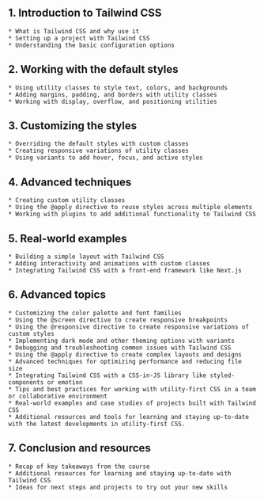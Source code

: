 ## 1. Introduction to Tailwind CSS
    * What is Tailwind CSS and why use it
    * Setting up a project with Tailwind CSS
    * Understanding the basic configuration options
## 2. Working with the default styles
    * Using utility classes to style text, colors, and backgrounds
    * Adding margins, padding, and borders with utility classes
    * Working with display, overflow, and positioning utilities
## 3. Customizing the styles
    * Overriding the default styles with custom classes
    * Creating responsive variations of utility classes
    * Using variants to add hover, focus, and active styles
## 4. Advanced techniques
    * Creating custom utility classes
    * Using the @apply directive to reuse styles across multiple elements
    * Working with plugins to add additional functionality to Tailwind CSS
## 5. Real-world examples
    * Building a simple layout with Tailwind CSS
    * Adding interactivity and animations with custom classes
    * Integrating Tailwind CSS with a front-end framework like Next.js
## 6. Advanced topics
    * Customizing the color palette and font families
    * Using the @screen directive to create responsive breakpoints
    * Using the @responsive directive to create responsive variations of custom styles
    * Implementing dark mode and other theming options with variants
    * Debugging and troubleshooting common issues with Tailwind CSS
    * Using the @apply directive to create complex layouts and designs
    * Advanced techniques for optimizing performance and reducing file size
    * Integrating Tailwind CSS with a CSS-in-JS library like styled-components or emotion
    * Tips and best practices for working with utility-first CSS in a team or collaborative environment
    * Real-world examples and case studies of projects built with Tailwind CSS
    * Additional resources and tools for learning and staying up-to-date with the latest developments in utility-first CSS.
## 7. Conclusion and resources
    * Recap of key takeaways from the course
    * Additional resources for learning and staying up-to-date with Tailwind CSS
    * Ideas for next steps and projects to try out your new skills
